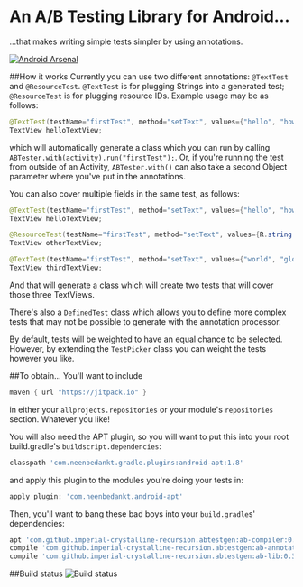 # An A/B Testing Library for Android...
...that makes writing simple tests simpler by using annotations.

[![Android Arsenal](https://img.shields.io/badge/Android%20Arsenal-abtestgen-green.svg?style=true)](https://android-arsenal.com/details/1/4301)

##How it works 
Currently you can use two different annotations: `@TextTest` and `@ResourceTest`. `@TextTest` is for plugging Strings into a generated test; `@ResourceTest` is for plugging resource IDs. Example usage may be as follows:

```java
@TextTest(testName="firstTest", method="setText", values={"hello", "howdy"})
TextView helloTextView;
```
    
which will automatically generate a class which you can run by calling `ABTester.with(activity).run("firstTest");`. Or, if you're running the test from outside of an Activity, `ABTester.with()` can also take a second Object parameter where you've put in the annotations. 

You can also cover multiple fields in the same test, as follows: 
```java
@TextTest(testName="firstTest", method="setText", values={"hello", "howdy"})
TextView helloTextView;

@ResourceTest(testName="firstTest", method="setText", values={R.string.yo, R.string.sup})
TextView otherTextView;

@TextTest(testName="firstTest", method="setText", values={"world", "globe"})
TextView thirdTextView;
```
And that will generate a class which will create two tests that will cover those three TextViews. 


There's also a `DefinedTest` class which allows you to define more complex tests that may not be possible to generate with the annotation processor.

By default, tests will be weighted to have an equal chance to be selected. However, by extending the `TestPicker` class you can weight the tests however you like. 

##To obtain...
You'll want to include
```groovy
maven { url "https://jitpack.io" }
```
    
in either your `allprojects.repositories`  or your module's `repositories` section. Whatever you like!

You will also need the APT plugin, so you will want to put this into your root build.gradle's `buildscript.dependencies`:
```groovy
classpath 'com.neenbedankt.gradle.plugins:android-apt:1.8'
```
and apply this plugin to the modules you're doing your tests in:
```groovy
apply plugin: 'com.neenbedankt.android-apt'
```
Then, you'll want to bang these bad boys into your `build.gradle`s' dependencies:
```groovy
apt 'com.github.imperial-crystalline-recursion.abtestgen:ab-compiler:0.3.2'
compile 'com.github.imperial-crystalline-recursion.abtestgen:ab-annotations:0.3.2'
compile 'com.github.imperial-crystalline-recursion.abtestgen:ab-lib:0.3.2'
```
##Build status
![Build status](https://circleci.com/gh/imperial-crystalline-recursion/abtestgen.svg?style=shield&circle-token=02adbc662080afafe062fdd8ee467cafa703014b "Build status")

